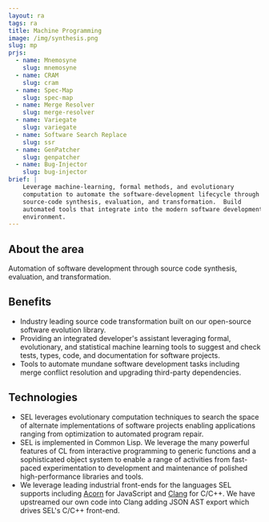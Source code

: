 ```yaml
---
layout: ra
tags: ra
title: Machine Programming
image: /img/synthesis.png
slug: mp
prjs:
  - name: Mnemosyne
    slug: mnemosyne
  - name: CRAM
    slug: cram
  - name: Spec-Map
    slug: spec-map
  - name: Merge Resolver
    slug: merge-resolver
  - name: Variegate
    slug: variegate
  - name: Software Search Replace
    slug: ssr
  - name: GenPatcher
    slug: genpatcher
  - name: Bug-Injector
    slug: bug-injector
brief: |
    Leverage machine-learning, formal methods, and evolutionary
    computation to automate the software-development lifecycle through
    source-code synthesis, evaluation, and transformation.  Build
    automated tools that integrate into the modern software development
    environment.
---
```


## About the area

Automation of software development through source code synthesis,
evaluation, and transformation.

## Benefits
- Industry leading source code transformation built on our open-source
  software evolution library.
- Providing an integrated developer's assistant leveraging formal,
  evolutionary, and statistical machine learning tools to suggest and
  check tests, types, code, and documentation for software projects.
- Tools to automate mundane software development tasks including merge
  conflict resolution and upgrading third-party dependencies.

## Technologies
- SEL leverages evolutionary computation techniques to search the
  space of alternate implementations of software projects enabling
  applications ranging from optimization to automated program repair.
- SEL is implemented in Common Lisp.  We leverage the many powerful
  features of CL from interactive programming to generic functions and
  a sophisticated object system to enable a range of activities from
  fast-paced experimentation to development and maintenance of
  polished high-performance libraries and tools.
- We leverage leading industrial front-ends for the languages SEL
  supports including [Acorn](https://github.com/acornjs/acorn) for
  JavaScript and [Clang](https://clang.llvm.org) for C/C++.  We have
  upstreamed our own code into Clang adding JSON AST export which
  drives SEL's C/C++ front-end.
